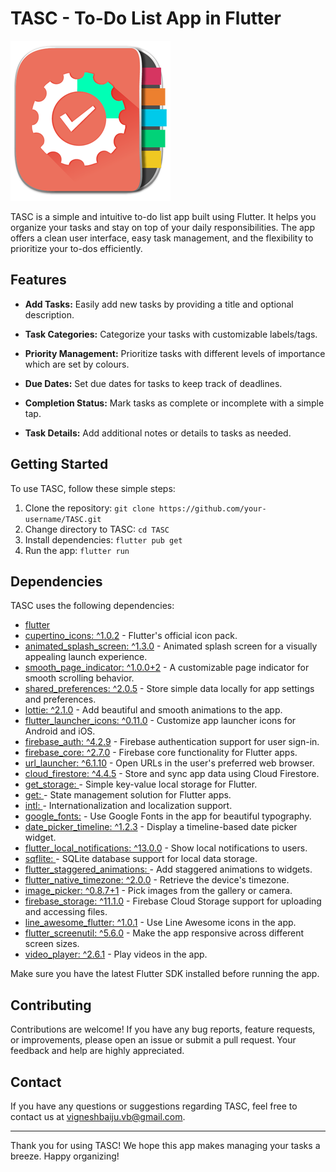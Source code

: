# TASC - To-Do List App in Flutter

![TASC Logo](assets/images/logo.png)

TASC is a simple and intuitive to-do list app built using Flutter. It helps you organize your tasks and stay on top of your daily responsibilities. The app offers a clean user interface, easy task management, and the flexibility to prioritize your to-dos efficiently.

## Features

- **Add Tasks:** Easily add new tasks by providing a title and optional description.

- **Task Categories:** Categorize your tasks with customizable labels/tags.

- **Priority Management:** Prioritize tasks with different levels of importance which are set by colours.

- **Due Dates:** Set due dates for tasks to keep track of deadlines.

- **Completion Status:** Mark tasks as complete or incomplete with a simple tap.

- **Task Details:** Add additional notes or details to tasks as needed.

## Getting Started

To use TASC, follow these simple steps:

1. Clone the repository: `git clone https://github.com/your-username/TASC.git`
2. Change directory to TASC: `cd TASC`
3. Install dependencies: `flutter pub get`
4. Run the app: `flutter run`

## Dependencies

TASC uses the following dependencies:

- [flutter](https://flutter.dev/)
- [cupertino_icons: ^1.0.2](https://pub.dev/packages/cupertino_icons) - Flutter's official icon pack.
- [animated_splash_screen: ^1.3.0](https://pub.dev/packages/animated_splash_screen) - Animated splash screen for a visually appealing launch experience.
- [smooth_page_indicator: ^1.0.0+2](https://pub.dev/packages/smooth_page_indicator) - A customizable page indicator for smooth scrolling behavior.
- [shared_preferences: ^2.0.5](https://pub.dev/packages/shared_preferences) - Store simple data locally for app settings and preferences.
- [lottie: ^2.1.0](https://pub.dev/packages/lottie) - Add beautiful and smooth animations to the app.
- [flutter_launcher_icons: ^0.11.0](https://pub.dev/packages/flutter_launcher_icons) - Customize app launcher icons for Android and iOS.
- [firebase_auth: ^4.2.9](https://pub.dev/packages/firebase_auth) - Firebase authentication support for user sign-in.
- [firebase_core: ^2.7.0](https://pub.dev/packages/firebase_core) - Firebase core functionality for Flutter apps.
- [url_launcher: ^6.1.10](https://pub.dev/packages/url_launcher) - Open URLs in the user's preferred web browser.
- [cloud_firestore: ^4.4.5](https://pub.dev/packages/cloud_firestore) - Store and sync app data using Cloud Firestore.
- [get_storage: ](https://pub.dev/packages/get_storage) - Simple key-value local storage for Flutter.
- [get: ](https://pub.dev/packages/get) - State management solution for Flutter apps.
- [intl: ](https://pub.dev/packages/intl) - Internationalization and localization support.
- [google_fonts:](https://pub.dev/packages/google_fonts) - Use Google Fonts in the app for beautiful typography.
- [date_picker_timeline: ^1.2.3](https://pub.dev/packages/date_picker_timeline) - Display a timeline-based date picker widget.
- [flutter_local_notifications: ^13.0.0](https://pub.dev/packages/flutter_local_notifications) - Show local notifications to users.
- [sqflite: ](https://pub.dev/packages/sqflite) - SQLite database support for local data storage.
- [flutter_staggered_animations: ](https://pub.dev/packages/flutter_staggered_animations) - Add staggered animations to widgets.
- [flutter_native_timezone: ^2.0.0](https://pub.dev/packages/flutter_native_timezone) - Retrieve the device's timezone.
- [image_picker: ^0.8.7+1](https://pub.dev/packages/image_picker) - Pick images from the gallery or camera.
- [firebase_storage: ^11.1.0](https://pub.dev/packages/firebase_storage) - Firebase Cloud Storage support for uploading and accessing files.
- [line_awesome_flutter: ^1.0.1](https://pub.dev/packages/line_awesome_flutter) - Use Line Awesome icons in the app.
- [flutter_screenutil: ^5.6.0](https://pub.dev/packages/flutter_screenutil) - Make the app responsive across different screen sizes.
- [video_player: ^2.6.1](https://pub.dev/packages/video_player) - Play videos in the app.

Make sure you have the latest Flutter SDK installed before running the app.

## Contributing

Contributions are welcome! If you have any bug reports, feature requests, or improvements, please open an issue or submit a pull request. Your feedback and help are highly appreciated.


## Contact

If you have any questions or suggestions regarding TASC, feel free to contact us at [vigneshbaiju.vb@gmail.com](mailto:vigneshbaiju.vb@gmail.com).

--------------------------------------------------------------------------------------------------------------------------------------------------------------

Thank you for using TASC! We hope this app makes managing your tasks a breeze. Happy organizing!
